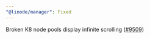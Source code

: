 ```yaml
---
"@linode/manager": Fixed
---
```


Broken K8 node pools display infinite scrolling ([#9509](https://github.com/linode/manager/pull/9509))
